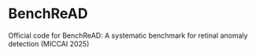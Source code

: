 # BenchReAD
Official code for BenchReAD: A systematic benchmark for retinal anomaly detection (MICCAI 2025)

